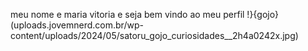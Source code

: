 meu nome e maria vitoria e seja bem vindo ao meu perfil
!}{gojo}(uploads.jovemnerd.com.br/wp-content/uploads/2024/05/satoru_gojo_curiosidades__2h4a0242x.jpg)
